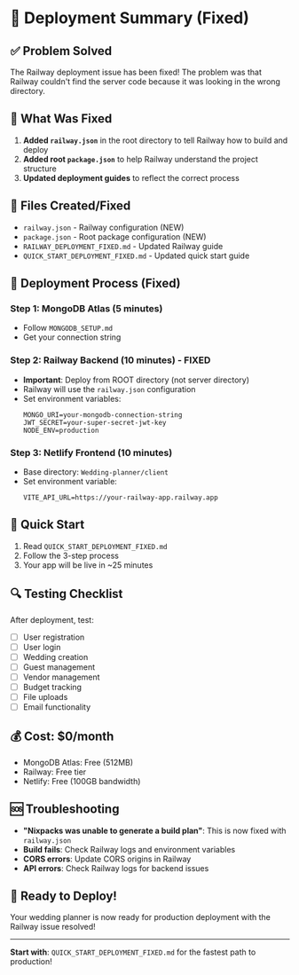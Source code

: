 # 🎉 Deployment Summary (Fixed)

## ✅ Problem Solved
The Railway deployment issue has been fixed! The problem was that Railway couldn't find the server code because it was looking in the wrong directory.

## 🔧 What Was Fixed
1. **Added `railway.json`** in the root directory to tell Railway how to build and deploy
2. **Added root `package.json`** to help Railway understand the project structure
3. **Updated deployment guides** to reflect the correct process

## 📁 Files Created/Fixed
- `railway.json` - Railway configuration (NEW)
- `package.json` - Root package configuration (NEW)
- `RAILWAY_DEPLOYMENT_FIXED.md` - Updated Railway guide
- `QUICK_START_DEPLOYMENT_FIXED.md` - Updated quick start guide

## 🚀 Deployment Process (Fixed)

### Step 1: MongoDB Atlas (5 minutes)
- Follow `MONGODB_SETUP.md`
- Get your connection string

### Step 2: Railway Backend (10 minutes) - FIXED
- **Important**: Deploy from ROOT directory (not server directory)
- Railway will use the `railway.json` configuration
- Set environment variables:
  ```
  MONGO_URI=your-mongodb-connection-string
  JWT_SECRET=your-super-secret-jwt-key
  NODE_ENV=production
  ```

### Step 3: Netlify Frontend (10 minutes)
- Base directory: `Wedding-planner/client`
- Set environment variable:
  ```
  VITE_API_URL=https://your-railway-app.railway.app
  ```

## 🎯 Quick Start
1. Read `QUICK_START_DEPLOYMENT_FIXED.md`
2. Follow the 3-step process
3. Your app will be live in ~25 minutes

## 🔍 Testing Checklist
After deployment, test:
- [ ] User registration
- [ ] User login
- [ ] Wedding creation
- [ ] Guest management
- [ ] Vendor management
- [ ] Budget tracking
- [ ] File uploads
- [ ] Email functionality

## 💰 Cost: $0/month
- MongoDB Atlas: Free (512MB)
- Railway: Free tier
- Netlify: Free (100GB bandwidth)

## 🆘 Troubleshooting
- **"Nixpacks was unable to generate a build plan"**: This is now fixed with `railway.json`
- **Build fails**: Check Railway logs and environment variables
- **CORS errors**: Update CORS origins in Railway
- **API errors**: Check Railway logs for backend issues

## 🎊 Ready to Deploy!
Your wedding planner is now ready for production deployment with the Railway issue resolved!

---
**Start with**: `QUICK_START_DEPLOYMENT_FIXED.md` for the fastest path to production!
